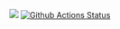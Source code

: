<a href="https://codeclimate.com/github/codeclimate/codeclimate/maintainability"><img src="https://api.codeclimate.com/v1/badges/a99a88d28ad37a79dbf6/maintainability" /></a>
[![Github Actions Status](https://github.com/IvanP86/php-project-lvl1/workflows/myActions/badge.svg)](https://github.com/IvanP86/php-project-lvl1/actions)

<script id="asciicast-LEKzYQfUSeWp86cQ0YAPcTuaG" src="https://asciinema.org/a/LEKzYQfUSeWp86cQ0YAPcTuaG.js" async></script>
